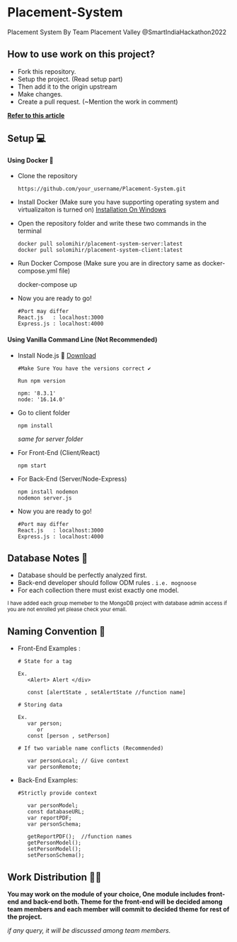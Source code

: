 # Placement-System

 Placement System By Team Placement Valley @SmartIndiaHackathon2022


## How to use work on this project?

 - Fork this repository.
 - Setup the project. (Read setup part)
 - Then add it to the origin upstream
 - Make changes.
 - Create a pull request. (~Mention the work in comment)

**[Refer to this article](https://www.dataschool.io/how-to-contribute-on-github/)**

## Setup 💻

#### Using Docker 🐳

   - Clone the repository

         https://github.com/your_username/Placement-System.git
      


   - Install Docker (Make sure you have supporting operating system and virtualizaiton is turned on)  [Installation On Windows](https://www.youtube.com/watch?v=5nX8U8Fz5S0) 

   - Open the repository folder and write these two commands in the terminal 
         
         docker pull solomihir/placement-system-server:latest
         docker pull solomihir/placement-system-client:latest

   - Run Docker Compose (Make sure you are in directory same as docker-compose.yml file) 

        docker-compose up

   - Now you are ready to go!
         
         #Port may differ
         React.js   : localhost:3000
         Express.js : localhost:4000

    

#### Using Vanilla Command Line (Not Recommended) 


   - Install Node.js 🍃 [Download](https://nodejs.org/en/download/)
      
      ``` 
      #Make Sure You have the versions correct ✔️
      
      Run npm version
      
      npm: '8.3.1'
      node: '16.14.0'
      ```
   - Go to client folder
      
      ```
      npm install
      ```
      *same for server folder*
      
   - For Front-End (Client/React)
   
      ```
      npm start
      ```
   * For Back-End (Server/Node-Express)
      ```
      npm install nodemon
      nodemon server.js
      ```
   * Now you are ready to go!
    
      ```
      #Port may differ
      React.js   : localhost:3000
      Express.js : localhost:4000
      ```


## Database Notes 🧮

-  Database should be perfectly analyzed first.
-  Back-end developer should follow ODM rules . `i.e. mognoose`
-  For each collection there must exist exactly one model.

<sub>I have added each group memeber to the MongoDB project with database admin access 
if you are not enrolled yet please check your email.</sub>

## Naming Convention 📌 

 - Front-End Examples : 
   
   ```
   # State for a tag

   Ex.
      <Alert> Alert </div>

      const [alertState , setAlertState //function name]

   # Storing data

   Ex. 
      var person;
         or 
      const [person , setPerson]

   # If two variable name conflicts (Recommended)

      var personLocal; // Give context
      var personRemote; 
   ```

- Back-End Examples:

   ```
   #Strictly provide context
      
      var personModel;
      const databaseURL;
      var reportPDF;
      var personSchema;
      
      getReportPDF();  //function names
      getPersonModel();
      setPersonModel();
      setPersonSchema();

   ```
## Work Distribution 👨‍💼 

**You may work on the module of your choice, One module includes front-end and back-end both.
Theme for the front-end will be decided among team members and each member will commit to 
decided theme for rest of the project.**

*if any query, it will be discussed among team members.*


